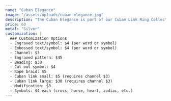 ```yaml
---
name: "Cuban Elegance"
image: "/assets/uploads/cuban-elegance.jpg"
description: "The Cuban Elegance is part of our Cuban Link Ring Collection. Base silver band with customizable options."
price: 60
metal: "Silver"
customization: |
  ### Customization Options
  - Engraved text/symbol: $4 (per word or symbol)
  - Embossed text/symbol: $4 (per word or symbol)
  - Channel: $3
  - Engraved pattern: $45
  - Beading: $30
  - Cut out symbol: $4
  - Rope braid: $5
  - Cuban link small: $5 (requires channel $3)
  - Cuban link large: $30 (requires channel $3)
  - Modification: $3
  - Symbols: $4 each (cross, horse, heart, zodiac, etc.)
---
```

